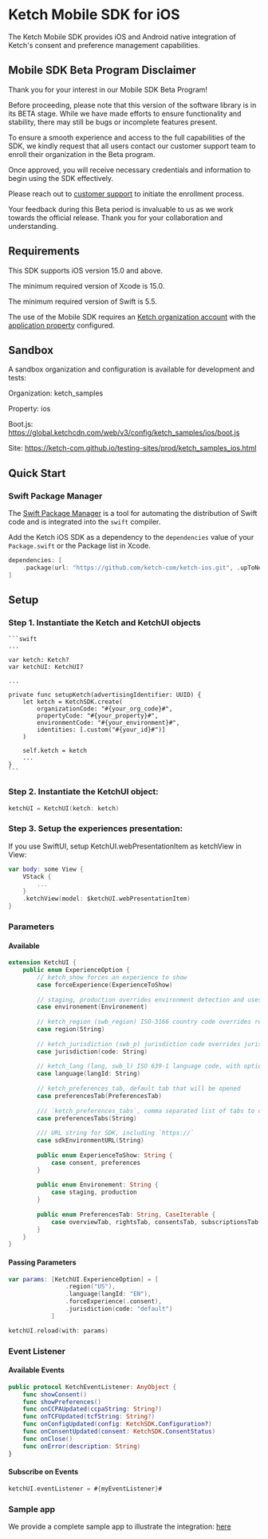 # Ketch Mobile SDK for iOS

The Ketch Mobile SDK provides iOS and Android native integration of Ketch's consent and preference management capabilities.

## Mobile SDK Beta Program Disclaimer

Thank you for your interest in our Mobile SDK Beta Program! 

Before proceeding, please note that this version of the software library is in its 
BETA stage. While we have made efforts to ensure functionality and stability, 
there may still be bugs or incomplete features present.

To ensure a smooth experience and access to the full capabilities of the SDK, 
we kindly request that all users contact our customer support team 
to enroll their organization in the Beta program. 

Once approved, you will receive necessary credentials and information to begin 
using the SDK effectively.

Please reach out to [customer support](mailto:support@ketch.com) to initiate the enrollment process.

Your feedback during this Beta period is invaluable to us as we work towards the official release. 
Thank you for your collaboration and understanding.

## Requirements

This SDK supports iOS version 15.0 and above.

The minimum required version of Xcode is 15.0. 

The minimum required version of Swift is 5.5.

The use of the Mobile SDK requires an [Ketch organization account](https://app.ketch.com/settings/organization) 
with the [application property](https://app.ketch.com/deployment/applications)  configured.

## Sandbox
A sandbox organization and configuration is available for development and tests:

Organization: ketch_samples

Property: ios

Boot.js: https://global.ketchcdn.com/web/v3/config/ketch_samples/ios/boot.js

Site: https://ketch-com.github.io/testing-sites/prod/ketch_samples_ios.html

## Quick Start

### Swift Package Manager

The [Swift Package Manager](https://swift.org/package-manager/) is a tool for automating the distribution of Swift code and is integrated into the `swift` compiler.

Add the Ketch iOS SDK as a dependency to the `dependencies` value of your `Package.swift` or the Package list in Xcode.

   ```swift
   dependencies: [
       .package(url: "https://github.com/ketch-com/ketch-ios.git", .upToNextMajor(from: "3.0.0"))
   ]
   ```
## Setup

### Step 1. Instantiate the Ketch and KetchUI objects

    ```swift
    ...

    var ketch: Ketch?
    var ketchUI: KetchUI?

    ...

    private func setupKetch(advertisingIdentifier: UUID) {
        let ketch = KetchSDK.create(
            organizationCode: "#{your_org_code}#",
            propertyCode: "#{your_property}#",
            environmentCode: "#{your_environment}#",
            identities: [.custom("#{your_id}#")]
        )

        self.ketch = ketch
        ...
    }
    ```

### Step 2.  Instantiate the KetchUI object:

```swift
ketchUI = KetchUI(ketch: ketch)
```

### Step 3. Setup the experiences presentation:

If you use SwiftUI, setup KetchUI.webPresentationItem as ketchView in View:
  
```swift
var body: some View {
    VStack {
        ...
    }
    .ketchView(model: $ketchUI.webPresentationItem)
}
```

### Parameters
#### Available
```swift
extension KetchUI {
    public enum ExperienceOption {
        // ketch_show forces an experience to show
        case forceExperience(ExperienceToShow)
        
        // staging, production overrides environment detection and uses a specific environment
        case environement(Environement)
        
        // ketch_region (swb_region) ISO-3166 country code overrides region detection and uses a specific region
        case region(String)
        
        // ketch_jurisdiction (swb_p) jurisdiction code overrides jurisdiction detection and uses a specific jurisdiction
        case jurisdiction(code: String)
        
        // ketch_lang (lang, swb_l) ISO 639-1 language code, with optional regional extension    overrides language detection and uses a specific language
        case language(langId: String)
        
        // ketch_preferences_tab, default tab that will be opened
        case preferencesTab(PreferencesTab)
        
        /// `ketch_preferences_tabs`, comma separated list of tabs to display on the preference experience
        case preferencesTabs(String)
        
        /// URL string for SDK, including `https://`
        case sdkEnvironmentURL(String)
        
        public enum ExperienceToShow: String {
            case consent, preferences
        }
        
        public enum Environement: String {
            case staging, production
        }
        
        public enum PreferencesTab: String, CaseIterable {
            case overviewTab, rightsTab, consentsTab, subscriptionsTab
        }
    }
}
```

#### Passing Parameters
```swift
var params: [KetchUI.ExperienceOption] = [
                .region("US"),
                .language(langId: "EN"),
                .forceExperience(.consent),
                .jurisdiction(code: "default")
            ]

ketchUI.reload(with: params)
```

### Event Listener
#### Available Events
```swift
public protocol KetchEventListener: AnyObject {
    func showConsent()
    func showPreferences()
    func onCCPAUpdated(ccpaString: String?)
    func onTCFUpdated(tcfString: String?)
    func onConfigUpdated(config: KetchSDK.Configuration?)
    func onConsentUpdated(consent: KetchSDK.ConsentStatus)
    func onClose()
    func onError(description: String)
}
```

#### Subscribe on Events
```swift
ketchUI.eventListener = #{myEventListener}#
```

### Sample app

We provide a complete sample app to illustrate the integration: [here](https://github.com/ketch-sdk/ketch-samples/tree/main/ketch-ios/iOS%20Ketch%20SDK%20SwiftUI)
